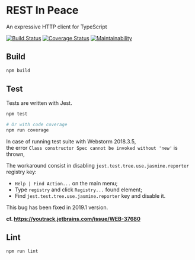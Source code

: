 # REST In Peace

An expressive HTTP client for TypeScript

[![Build Status](https://travis-ci.com/digiwinfr/rip.svg?branch=develop)](https://travis-ci.com/digiwinfr/rip)
[![Coverage Status](https://coveralls.io/repos/github/digiwinfr/rip/badge.svg?branch=develop)](https://coveralls.io/github/digiwinfr/rip?branch=develop)
[![Maintainability](https://api.codeclimate.com/v1/badges/2118b0ff758b5e29cefb/maintainability)](https://codeclimate.com/github/digiwinfr/rip/maintainability)

## Build

```bash
npm build
```

## Test

Tests are written with Jest.

```bash
npm test

# Or with code coverage
npm run coverage
```

In case of running test suite with Webstorm 2018.3.5,  
the error `Class constructor Spec cannot be invoked without 'new'` is thrown,

The workaround consist in disabling `jest.test.tree.use.jasmine.reporter` registry key:

- `Help | Find Action...` on the main menu;
- Type `registry` and click `Registry...` found element;
- Find `jest.test.tree.use.jasmine.reporter` key and disable it.

This bug has been fixed in 2019.1 version.

**cf. https://youtrack.jetbrains.com/issue/WEB-37680**

## Lint

```bash
npm run lint
```
